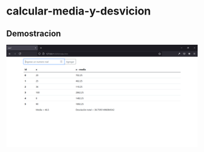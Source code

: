 # calcular-media-y-desvicion

## Demostracion
![Imagen](https://github.com/DuvanCorrea/calcular-media-y-desvicion/blob/master/Examples/Screenshot_3.png)
